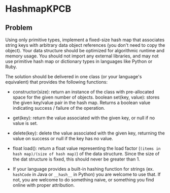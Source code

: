 # HashmapKPCB
## Problem
Using only primitive types, implement a fixed-size hash map that associates string keys with arbitrary data object references (you don't need to copy the object). Your data structure should be optimized for algorithmic runtime and memory usage. You should not import any external libraries, and may not use primitive hash map or dictionary types in languages like Python or Ruby.

The solution should be delivered in one class (or your language's equivalent) that provides the following functions:

- constructor(size): return an instance of the class with pre-allocated space for the given number of objects.
boolean set(key, value): stores the given key/value pair in the hash map. Returns a boolean value indicating success / failure of the operation.
- get(key): return the value associated with the given key, or null if no value is set. 

- delete(key): delete the value associated with the given key, returning the value on success or null if the key has no value. 

- float load(): return a float value representing the load factor (`(items in hash map)/(size of hash map)`) of the data structure.   Since the size of the dat structure is fixed, this should never be greater than 1.  

- If your language provides a built-in hashing function for strings (ex. `hashCode` in Java or `__hash__` in Python) you are welcome to use that. If not, you are welcome to do something naive, or something you find online with proper attribution.  
